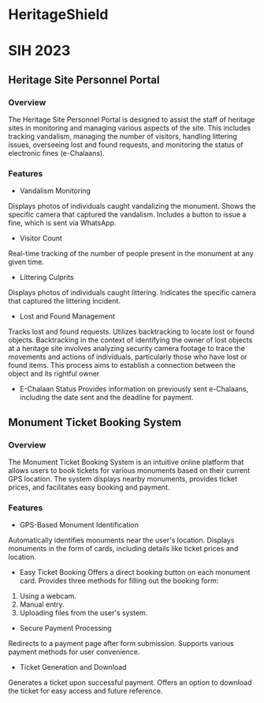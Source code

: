 # HeritageShield
# SIH 2023
## Heritage Site Personnel Portal

### Overview

The Heritage Site Personnel Portal is designed to assist the staff of heritage sites in monitoring and managing various aspects of the site. This includes tracking vandalism, managing the number of visitors, handling littering issues, overseeing lost and found requests, and monitoring the status of electronic fines (e-Chalaans).

### Features
- Vandalism Monitoring
  
Displays photos of individuals caught vandalizing the monument.
Shows the specific camera that captured the vandalism.
Includes a button to issue a fine, which is sent via WhatsApp.

- Visitor Count
  
Real-time tracking of the number of people present in the monument at any given time.

- Littering Culprits
  
Displays photos of individuals caught littering.
Indicates the specific camera that captured the littering incident.

- Lost and Found Management
  
Tracks lost and found requests.
Utilizes backtracking to locate lost or found objects.
Backtracking in the context of identifying the owner of lost objects at a heritage site involves analyzing security camera footage to trace the movements and actions of individuals, particularly those who have lost or found items. This process aims to establish a connection between the object and its rightful owner

- E-Chalaan Status
Provides information on previously sent e-Chalaans, including the date sent and the deadline for payment.

## Monument Ticket Booking System

### Overview

The Monument Ticket Booking System is an intuitive online platform that allows users to book tickets for various monuments based on their current GPS location. The system displays nearby monuments, provides ticket prices, and facilitates easy booking and payment.

### Features

- GPS-Based Monument Identification
  
Automatically identifies monuments near the user's location.
Displays monuments in the form of cards, including details like ticket prices and location.

- Easy Ticket Booking
Offers a direct booking button on each monument card.
Provides three methods for filling out the booking form:
1. Using a webcam.
2. Manual entry.
3. Uploading files from the user's system.
   
- Secure Payment Processing
  
Redirects to a payment page after form submission.
Supports various payment methods for user convenience.

- Ticket Generation and Download
  
Generates a ticket upon successful payment.
Offers an option to download the ticket for easy access and future reference.

